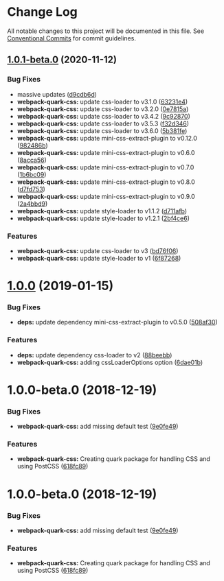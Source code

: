 # Change Log

All notable changes to this project will be documented in this file.
See [Conventional Commits](https://conventionalcommits.org) for commit guidelines.

## [1.0.1-beta.0](https://github.com/thc-tools/webpack-laboratory/compare/@thc/webpack-quark-css@1.0.0...@thc/webpack-quark-css@1.0.1-beta.0) (2020-11-12)


### Bug Fixes

* massive updates ([d9cdb6d](https://github.com/thc-tools/webpack-laboratory/commit/d9cdb6de2947dca6e215f3d5150b44176117fdeb))
* **webpack-quark-css:** update css-loader to v3.1.0 ([63231e4](https://github.com/thc-tools/webpack-laboratory/commit/63231e40710cd52ff314fbed3a207b2ad66b27bd))
* **webpack-quark-css:** update css-loader to v3.2.0 ([0e7815a](https://github.com/thc-tools/webpack-laboratory/commit/0e7815a84259a918b424a9573c8dbdc7585ecf81))
* **webpack-quark-css:** update css-loader to v3.4.2 ([9c92870](https://github.com/thc-tools/webpack-laboratory/commit/9c9287007554925a6e6707b3e0559147559ab3d6))
* **webpack-quark-css:** update css-loader to v3.5.3 ([f32d346](https://github.com/thc-tools/webpack-laboratory/commit/f32d346a2a22a8bb159eea90c62e34d51fb8b4ff))
* **webpack-quark-css:** update css-loader to v3.6.0 ([5b381fe](https://github.com/thc-tools/webpack-laboratory/commit/5b381fee1464ef13f66183ec9c6fc4eb663b6a77))
* **webpack-quark-css:** update mini-css-extract-plugin to v0.12.0 ([982486b](https://github.com/thc-tools/webpack-laboratory/commit/982486b87692e4b1e6455c5586cf20fc8ce5cb47))
* **webpack-quark-css:** update mini-css-extract-plugin to v0.6.0 ([8acca56](https://github.com/thc-tools/webpack-laboratory/commit/8acca56f8b74b1f87de7667fb5b6649b93e79b93))
* **webpack-quark-css:** update mini-css-extract-plugin to v0.7.0 ([1b6bc09](https://github.com/thc-tools/webpack-laboratory/commit/1b6bc09e82ecdb4b1c7a4abc7fe3e668e2cc2fa2))
* **webpack-quark-css:** update mini-css-extract-plugin to v0.8.0 ([d7fd753](https://github.com/thc-tools/webpack-laboratory/commit/d7fd7535e472dd87f5f1cfbdf6299c4292e8af65))
* **webpack-quark-css:** update mini-css-extract-plugin to v0.9.0 ([2a4bbd9](https://github.com/thc-tools/webpack-laboratory/commit/2a4bbd925236ad9f55a6599e094b4b69c1ae902e))
* **webpack-quark-css:** update style-loader to v1.1.2 ([d711afb](https://github.com/thc-tools/webpack-laboratory/commit/d711afba74bd1c6b6f5866f9d28a535173156d3c))
* **webpack-quark-css:** update style-loader to v1.2.1 ([2bf4ce6](https://github.com/thc-tools/webpack-laboratory/commit/2bf4ce668ab9d54b9a96ff2ff94a24e60a6855d6))


### Features

* **webpack-quark-css:** update css-loader to v3 ([bd76f06](https://github.com/thc-tools/webpack-laboratory/commit/bd76f063ccab2be28737577e02876dc7c7655da4))
* **webpack-quark-css:** update style-loader to v1 ([6f87268](https://github.com/thc-tools/webpack-laboratory/commit/6f872681dcce79b21392f466b1a00c1e04a0f33c))





# [1.0.0](https://github.com/thc-tools/webpack-laboratory/compare/@thc/webpack-quark-css@1.0.0-beta.0...@thc/webpack-quark-css@1.0.0) (2019-01-15)


### Bug Fixes

* **deps:** update dependency mini-css-extract-plugin to v0.5.0 ([508af30](https://github.com/thc-tools/webpack-laboratory/commit/508af30))


### Features

* **deps:** update dependency css-loader to v2 ([88beebb](https://github.com/thc-tools/webpack-laboratory/commit/88beebb))
* **webpack-quark-css:** adding cssLoaderOptions option ([6dae01b](https://github.com/thc-tools/webpack-laboratory/commit/6dae01b))






# 1.0.0-beta.0 (2018-12-19)


### Bug Fixes

* **webpack-quark-css:** add missing default test ([9e0fe49](https://github.com/thc-tools/webpack-laboratory/commit/9e0fe49))


### Features

* **webpack-quark-css:** Creating quark package for handling CSS and using PostCSS ([618fc89](https://github.com/thc-tools/webpack-laboratory/commit/618fc89))





# 1.0.0-beta.0 (2018-12-19)


### Bug Fixes

* **webpack-quark-css:** add missing default test ([9e0fe49](https://github.com/thc-tools/webpack-laboratory/commit/9e0fe49))


### Features

* **webpack-quark-css:** Creating quark package for handling CSS and using PostCSS ([618fc89](https://github.com/thc-tools/webpack-laboratory/commit/618fc89))
